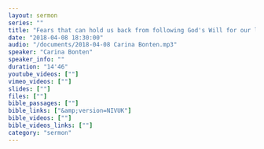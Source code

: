 ```yaml
---
layout: sermon
series: ""
title: "Fears that can hold us back from following God's Will for our life"
date: "2018-04-08 18:30:00"
audio: "/documents/2018-04-08 Carina Bonten.mp3"
speaker: "Carina Bonten"
speaker_info: ""
duration: "14'46"
youtube_videos: [""]
vimeo_videos: [""]
slides: [""]
files: [""]
bible_passages: [""]
bible_links: ["&amp;version=NIVUK"]
bible_videos: [""]
bible_videos_links: [""]
category: "sermon"
---
```

